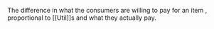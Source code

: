 The difference in what the consumers are willing to pay for an item , proportional to [[Util]]s and what they actually pay. 